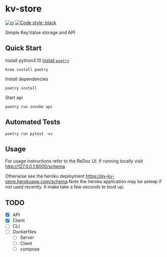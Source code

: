 # kv-store

[![ci](https://github.com/Kilo59/kv-store/workflows/ci/badge.svg)](https://github.com/Kilo59/kv-store/actions)
[![Code style: black](https://img.shields.io/badge/code%20style-black-000000.svg)](https://github.com/ambv/black)

Simple Key:Value storage and API

## Quick Start

Install python3.10
[Install `poetry`](https://python-poetry.org/docs/)

```
brew install poetry
```

Install dependencies

```
poetry install
```

Start api

```
poetry run invoke api
```

## Automated Tests

```
poetry run pytest -vv
```

## Usage

For usage instructions refer to the ReDoc UI.
If running locally visit http://127.0.0.1:8000/schema

Otherwise see the heroku deployment https://py-kv-store.herokuapp.com/schema
Note the heroku application may be asleep if not used recently. It make take a few seconds to boot up.

## TODO

- [x] API
- [x] Client
- [ ] CLI
- [ ] Dockerfiles
  - [ ] Server
  - [ ] Client
  - [ ] compose
